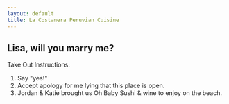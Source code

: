 ```yaml
---
layout: default
title: La Costanera Peruvian Cuisine
---
```


## Lisa, will you marry me?

Take Out Instructions:
1. Say "yes!"
2. Accept apology for me lying that this place is open.
3. Jordan & Katie brought us Oh Baby Sushi & wine to enjoy on the beach.
